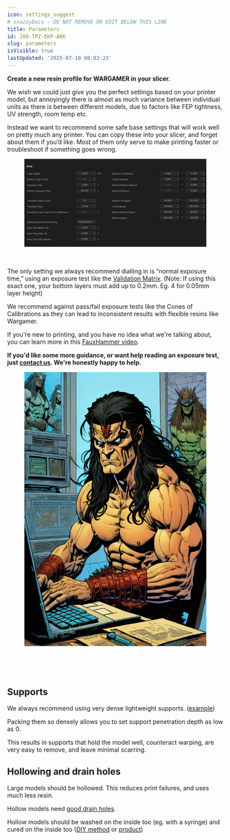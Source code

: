 ```yaml
---
icon: settings_suggest
# snazzyDocs - DO NOT REMOVE OR EDIT BELOW THIS LINE
title: Parameters
id: JXO-TPZ-EKP-ARK
slug: parameters
isVisible: true
lastUpdated: '2025-07-10 00:03:23'
---
```

<div class="sd-grid" data-columns="2"><div class="sd-card" target="_self"><p><strong>Create a new resin profile for WARGAMER in your slicer.</strong></p><p>We wish we could just give you the perfect settings based on your printer model, but annoyingly there is almost as much variance between individual units as there is between different models, due to factors like FEP tightness, UV strength, room temp etc.</p><p>Instead we want to recommend some safe base settings that will work well on pretty much any printer. You can copy these into your slicer, and forget about them if you’d like. Most of them only serve to make printing faster or troubleshoot if something goes wrong.</p><figure><img src="https://github.com/yt3dp/docs/raw/main/images/8Rhy2dr6Mjf5FCvvRnPV.webp"></figure><p><br></p><p>The only setting we always recommend dialling in is “normal exposure time,” using an exposure test like the&nbsp;<a href="https://www.printables.com/model/229429-photonsters-validation-matrix-v2" target="_blank">Validation Matrix</a>. (Note: If using this exact one, your bottom layers must add up to 0.2mm. Eg. 4 for 0.05mm layer height)</p><p>We recommend against pass/fail exposure tests like the Cones of Calibrations as they can lead to inconsistent results with flexible resins like Wargamer.</p><p>If you're new to printing, and you have no idea what we're talking about, you can learn more in this&nbsp;<a href="https://youtu.be/Gm0-z971tgY" target="_blank">FauxHammer&nbsp;video</a>.</p><p><strong>If you'd like some more guidance, or want help reading an exposure test, just&nbsp;<a href="mailto:info@yesthats3dprinted.eu" target="_blank">contact us</a>. We're honestly happy to help.</strong></p></div><div class="sd-card" target="_self"><figure><img src="https://github.com/yt3dp/docs/raw/main/images/KwDtnd8rTElGHxtfo2GP.webp"></figure><p><br></p></div></div>

<br />

<div class="sd-grid" data-columns="2"><div class="sd-card" target="_self"><h2>Supports</h2><p>We always recommend using very dense lightweight supports. (<a href="https://www.reddit.com/r/resinprinting/comments/wzrat8/using_lightweight_but_dense_supports_for_resin/" target="_blank">example</a>)</p><p>Packing them so densely allows you to set support penetration depth as low as 0.</p><p>This results in supports that hold the model well, counteract warping, are very easy to remove, and leave minimal scarring.</p></div><div class="sd-card" target="_self"><h2>Hollowing and drain holes</h2><p>Large models should be hollowed. This reduces print failures, and uses much less resin.</p><p>Hollow models need <a href="https://youtu.be/yqDk5GFbop0" target="_blank">good drain holes</a>.</p><p>Hollow models should be washed on the inside too (eg. with a syringe) and cured on the inside too (<a href="https://youtu.be/dqJSJJGyak4" target="_blank">DIY method</a> or <a href="https://phrozen3d.com/products/cure-beam-post-curing-uv-pen" target="_blank">product</a>)</p></div></div>

<br />

<br />